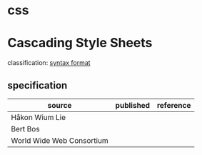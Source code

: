 # css

# Cascading Style Sheets
classification: [syntax format](syntax.md)

## specification
| source | published         | reference
| ------ | ----------------- | ---------
| Håkon Wium Lie 
| Bert Bos
| World Wide Web Consortium 


